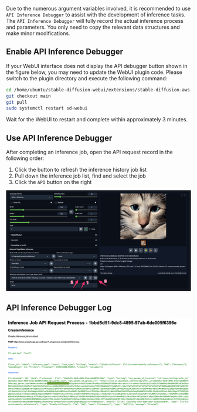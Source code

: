 Due to the numerous argument variables involved,
it is recommended to use `API Inference Debugger` to assist with the development of inference tasks.
The `API Inference Debugger` will fully record the actual inference process and parameters.
You only need to copy the relevant data structures and make minor modifications.

## Enable API Inference Debugger

If your WebUI interface does not display the API debugger button shown in the figure below,
you may need to update the WebUI plugin code.
Please switch to the plugin directory and execute the following command:

```Bash
cd /home/ubuntu/stable-diffusion-webui/extensions/stable-diffusion-aws-extension
git checkout main
git pull
sudo systemctl restart sd-webui
```
Wait for the WebUI to restart and complete within approximately 3 minutes.

## Use API Inference Debugger

After completing an inference job, open the API request record in the following order:

1. Click the button to refresh the inference history job list
2. Pull down the inference job list, find and select the job
3. Click the `API` button on the right

![debugger](../images/api_debugger.png)

## API Inference Debugger Log

![debugger_log](../images/api_debugger_log.png)
